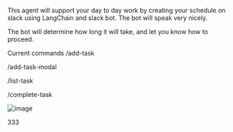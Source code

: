 This agent will support your day to day work by creating your schedule on slack using LangChain and slack bot. The bot will speak very nicely.

The bot will determine how long it will take, and let you know how to proceed.

Current commands
/add-task 

/add-task-modal 

/list-task

/complete-task

![image](https://github.com/user-attachments/assets/192b95a4-875c-461a-a280-d2d941ddec93)



333
